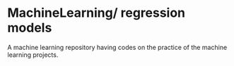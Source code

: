 # MachineLearning/ regression models
A machine learning repository having codes on the practice of the machine learning projects.
